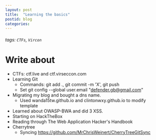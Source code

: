 ```yaml
---
layout: post
title:  "Learning the basics"
postid: blog
categories: 
---
```



###### tags: `CTFs`, `Vircon`

# Write about
* CTFs: ctf.live and ctf.virseccon.com
* Learning Git
    * Commands: git add ., git commit -m 'X', git push
    * Set git config --global user.email "defender.gb@gmail.com"
* Migrating my blog and bought a dns name.
    * Used wanda15tw.github.io and clintonwxy.github.io to modify template
* Learned about OWASP-BWA and did 3 XSS.
* Starting on HackTheBox
* Reading through The Web Application Hacker's Handbook
* Cherrytree
    * Syncing https://github.com/MrChrisWeinert/CherryTreeGitSync 